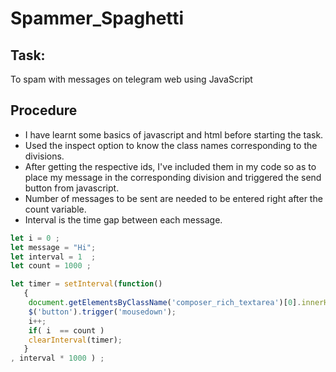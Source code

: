 # Spammer_Spaghetti

## Task:
To spam with messages on telegram web using JavaScript

## Procedure

* I have learnt some basics of javascript and html before starting the task.
* Used the inspect option to know the class names corresponding to the divisions. 
* After getting the respective ids, I've included them in my code so as to place my message in the corresponding division and triggered the send button from javascript.
* Number of messages to be sent are needed to be entered right after the count variable.  
* Interval is the time gap between each message.
 

```javascript
let i = 0 ;
let message = "Hi"; 
let interval = 1  ; 
let count = 1000 ; 

let timer = setInterval(function()
   {
	document.getElementsByClassName('composer_rich_textarea')[0].innerHTML = message;
	$('button').trigger('mousedown');	
	i++;
	if( i  == count )
	clearInterval(timer);
   } 
, interval * 1000 ) ;
```

